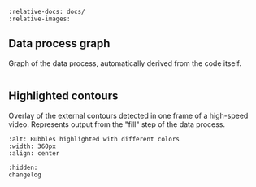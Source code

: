 ```{include} ../README.md
:relative-docs: docs/
:relative-images:
```

## Data process graph

Graph of the data process, automatically derived from the code itself.

```{include} dag.md
```

## Highlighted contours

Overlay of the external contours detected in one frame of a high-speed video. Represents output from the "fill" step of the data process.

```{image} _static/multicolor.png
:alt: Bubbles highlighted with different colors
:width: 360px
:align: center
```

```{toctree}
:hidden:
changelog
```
